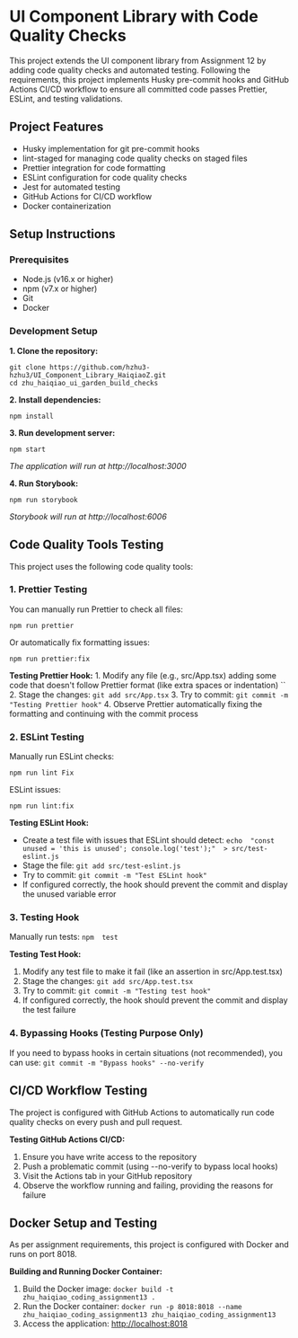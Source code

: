 # **UI Component Library with Code Quality Checks**

This project extends the UI component library from Assignment 12 by adding code quality checks and automated testing. Following the requirements, this project implements Husky pre-commit hooks and GitHub Actions CI/CD workflow to ensure all committed code passes Prettier, ESLint, and testing validations.

## Project Features

- Husky implementation for git pre-commit hooks
- lint-staged for managing code quality checks on staged files
- Prettier integration for code formatting
- ESLint configuration for code quality checks
- Jest for automated testing
- GitHub Actions for CI/CD workflow
- Docker containerization

## Setup Instructions

### Prerequisites

- Node.js (v16.x or higher)
- npm (v7.x or higher)
- Git
- Docker

### Development Setup

**1. Clone the repository:**

    git clone https://github.com/hzhu3-hzhu3/UI_Component_Library_HaiqiaoZ.git
    cd zhu_haiqiao_ui_garden_build_checks

**2. Install dependencies:**

    npm install

**3. Run development server:**

    npm start

_The application will run at http://localhost:3000_

**4. Run Storybook:**

    npm run storybook

_Storybook will run at http://localhost:6006_

## Code Quality Tools Testing

This project uses the following code quality tools:

### 1. Prettier Testing

You can manually run Prettier to check all files:

    npm run prettier

Or automatically fix formatting issues:

    npm run prettier:fix

**Testing Prettier Hook:** 1. Modify any file (e.g., src/App.tsx) adding some code that doesn't follow Prettier format (like extra spaces or indentation) `` 2. Stage the changes: `git add src/App.tsx` 3. Try to commit: `git commit -m "Testing Prettier hook"` 4. Observe Prettier automatically fixing the formatting and continuing with the commit process

### 2. ESLint Testing

Manually run ESLint checks:

    npm run lint Fix

ESLint issues:

    npm run lint:fix

**Testing ESLint Hook:**

- Create a test file with issues that ESLint should detect: `echo  "const unused = 'this is unused'; console.log('test');"  > src/test-eslint.js`
- Stage the file: `git add src/test-eslint.js`
- Try to commit: `git commit -m "Test ESLint hook"`
- If configured correctly, the hook should prevent the commit and display the unused variable error

### 3. Testing Hook

Manually run tests:
`npm  test`

**Testing Test Hook:**

1.  Modify any test file to make it fail (like an assertion in src/App.test.tsx)
2.  Stage the changes: `git add src/App.test.tsx`
3.  Try to commit: `git commit -m "Testing test hook"`
4.  If configured correctly, the hook should prevent the commit and display the test failure

### 4. Bypassing Hooks (Testing Purpose Only)

If you need to bypass hooks in certain situations (not recommended), you can use:
`git commit -m "Bypass hooks" --no-verify`

## CI/CD Workflow Testing

The project is configured with GitHub Actions to automatically run code quality checks on every push and pull request.

**Testing GitHub Actions CI/CD:**

1.  Ensure you have write access to the repository
2.  Push a problematic commit (using --no-verify to bypass local hooks)
3.  Visit the Actions tab in your GitHub repository
4.  Observe the workflow running and failing, providing the reasons for failure

## Docker Setup and Testing

As per assignment requirements, this project is configured with Docker and runs on port 8018.

**Building and Running Docker Container:**

1.  Build the Docker image:
    `docker build -t zhu_haiqiao_coding_assignment13 .`
2.  Run the Docker container:
    `docker run -p 8018:8018 --name zhu_haiqiao_coding_assignment13 zhu_haiqiao_coding_assignment13`
3.  Access the application: [http://localhost:8018](http://localhost:8018)
